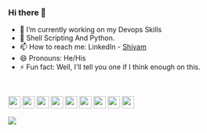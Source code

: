 ### Hi there 👋

<!--
**shivamsoin/shivamsoin** is a ✨ _special_ ✨ repository because its `README.md` (this file) appears on your GitHub profile.

- 👯 I’m looking to collaborate on ...

- 💬 Ask me about any tech stuff going on.
- 🤔 I’m looking for help with ...
  <img align="center" src="https://github-readme-stats.vercel.app/api/top-langs/?username=shivamsoin&theme=light&hide_langs_below=1" />
Here are some ideas to get you started:
-->

- 🔭 I’m currently working on my Devops Skills
- 🌱 Shell Scripting And Python.
- 📫 How to reach me: LinkedIn - [Shivam](https://www.linkedin.com/in/shivamsoin0408)
- 😄 Pronouns: He/His
- ⚡ Fun fact: Well, I'll tell you one if I think enough on this.
<br/>
<p align="left">
	<img src="https://img.shields.io/badge/VS%20Code-007ACC.svg?&style=for-the-badge&logo=visual-studio-code&logoColor=white" height="25"/>
	<img src="https://img.shields.io/badge/docker-F7DF1E.svg?&style=for-the-badge&logo=docker&logoColor=blue" height="25"/>
	<img src="https://img.shields.io/badge/shell-8892BF.svg?&style=for-the-badge&logo=linux&logoColor=black" height="25"/>
	<img src="https://img.shields.io/badge/linux-FB7A24.svg?&style=for-the-badge&logo=linux&logoColor=white" height="25"/>
	<img src="https://img.shields.io/badge/python-F7DF1E.svg?&style=for-the-badge&logo=python&logoColor=white" height="25"/>
	<img src="https://img.shields.io/badge/nginx-007ACC.svg?&style=for-the-badge&logo=nginx&logoColor=green" height="25"/>
	<img src="https://img.shields.io/badge/apache-FB7A24.svg?&style=for-the-badge&logo=apache&logoColor=brown" height="25"/>
	<img src="https://img.shields.io/badge/aws-243afb.svg?&style=for-the-badge&logo=azure&logoColor=white" height="25"/>
	<img src="https://img.shields.io/badge/pycharm-black.svg?&style=for-the-badge&logo=pycharm&logoColor=white" height="25"/>
	
  <p/>
<img src="https://github-readme-stats.vercel.app/api?username=shivamsoin&&show_icons=true&title_color=ffffff&icon_color=bb2acf&text_color=daf7dc&bg_color=151515">
